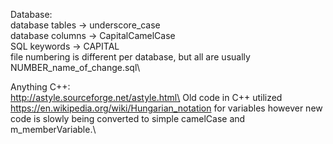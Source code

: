 Database:\
database tables -> underscore_case\
database columns -> CapitalCamelCase\
SQL keywords -> CAPITAL\
file numbering is different per database, but all are usually NUMBER_name_of_change.sql\

Anything C++:\
http://astyle.sourceforge.net/astyle.html\
Old code in C++ utilized https://en.wikipedia.org/wiki/Hungarian_notation for variables however new code is slowly being converted to simple camelCase and
m_memberVariable.\